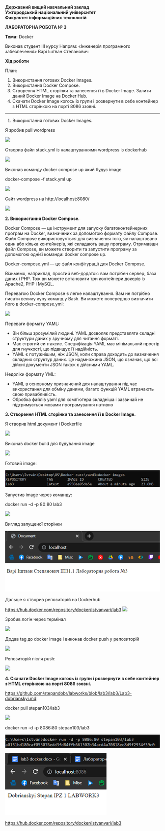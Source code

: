 ﻿
**Державний вищий навчальний заклад<br>
Ужгородський національний університет<br>
Факультет інформаційних технологій**



**ЛАБОРАТОРНА РОБОТА № 3**

**Тема:** Docker










Виконав студент ІII курсу
Напрям: «Інженерія програмного забезпечення» 
Варі Іштван Степанович



**Хід роботи**

План:

1) Використання готових Docker Images.
1) Використання Docker Compose.
1) Створення HTML сторінки та занесення її в Docker Image. Залити даний Docker Image на Docker Hub.
1) Скачати Docker Image когось із групи і розвернути в себе контейнер з HTML сторінкою на порті 8086 ззовні.

---

1. Використання готових Docker Images.

Я зробив pull wordpress

![](img/001.png)





Створив файл stack.yml із налаштуваннями wordpress із dockerhub

![](img/002.png)

Виконав команду docker compose up який будує image

docker-compose -f stack.yml up

![](img/003.png)

Сайт wordpress на http://localhost:8080/

![](img/004.png)

**2. Використання Docker Compose.**

Docker Compose — це інструмент для запуску багатоконтейнерних програм на Docker, визначених за допомогою формату файлу Compose. Файл Compose використовується для визначення того, як налаштовано один або кілька контейнерів, які складають вашу програму. Отримавши файл Compose, ви можете створити та запустити програму за допомогою однієї команди: docker compose up.

Docker-compose.yml — це файл конфігурації для Docker Compose.

Візьмемо, наприклад, простий веб-додаток: вам потрібен сервер, база даних і PHP. Тож ви можете встановити три контейнери докерів із Apache2, PHP і MySQL.

Перевагою Docker Compose є легке налаштування. Вам не потрібно писати велику купу команд у Bash. Ви можете попередньо визначити його в docker-compose.yml:

![](img/005.png)

Переваги формату YAML:

- Він більш зрозумілий людині. YAML дозволяє представляти складні структури даних у зручному для читання форматі.
- Має строгий синтаксис. Специфікація YAML має мінімальний простір для гнучкості, що підвищує її надійність.
- YAML є потужнішим, ніж JSON, коли справа доходить до визначення складних структур даних. Це надмножина JSON, що означає, що всі дійсні документи JSON також є дійсними YAML.

Недоліки формату YML:

- YAML в основному призначений для налаштування під час використання для обміну даними, багато функцій YAML втрачають свою привабливість.
- Обробка файлів yaml для комп’ютера складніша і зазвичай не підтримується мовами програмування нативно

**3. Створення HTML сторінки та занесення її в Docker Image.**






Я створив html документ і Dockerfile

![](img/006.png)

Виконав docker build для будування image

![](img/007.png)

Готовий image:

![](img/008.png)

Запустив image через команду:

docker run -d -p 80:80 lab3

![](img/009.png)





Вигляд запущеної сторінки

![](img/010.png)

Дальше я створив репозиторій на Dockerhub

<https://hub.docker.com/repository/docker/istvanvari/lab3>
![](img/011.png)

Зробив логін через термінал

![](img/012.png)







Додав tag до docker image і виконав docker push у репозиторій

![](img/013.png)

Репозиторій після push:

![](img/014.png)

**4. Скачати Docker Image когось із групи і розвернути в себе контейнер з HTML сторінкою на порті 8086 ззовні.**

https://github.com/stepandobr/labworks/blob/lab3/lab3/Lab3-dobrianskyi.md

docker pull stepan103/lab3

![](img/015.png)

docker run -d -p 8086:80 stepan103/lab3

![](img/016.png)

![](img/017.png)

<https://hub.docker.com/repository/docker/istvanvari/lab3>

